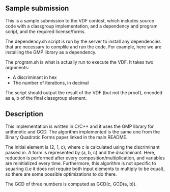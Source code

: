 ## Sample submission

This is a sample submission to the VDF contest, which includes source code with a classgroup implementation, and a dependency and program script, and the required license/forms.

The dependency.sh script is run by the server to install any dependencies that are necessary to complile and run the code. For example, here we are installing the GMP library as a dependency.

The program.sh is what is actually run to execute the VDF. It takes two arguments:
* A discriminant in hex
* The number of iterations, in decimal

The script should output the result of the VDF (but not the proof), encoded as a, b of the final classgroup element.

## Description

This implementation is written in C/C++ and it uses the GMP library for arithmetic and GCD. The algorithm implemented is the same one from the Binary Quadratic Forms paper linked in the main README.

The initial element is (2, 1, c), where c is calculated using the discriminant passed in. A form is represented by (a, b, c) and the discriminant. Here, reduction is performed after every composition/multiplication, and variables are reinitialized every time. Furthermore, this algorithm is not specific to squaring (i.e it does not require both input elements to multiply to be equal), so there are some possible optimizations to do there.

The GCD of three numbers is computed as GCD(c, GCD(a, b)).